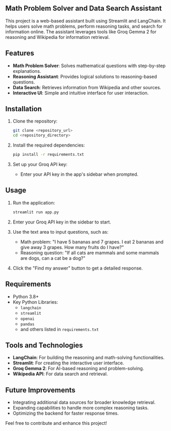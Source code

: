 ## Math Problem Solver and Data Search Assistant

This project is a web-based assistant built using Streamlit and LangChain. It helps users solve math problems, perform reasoning tasks, and search for information online. The assistant leverages tools like Groq Gemma 2 for reasoning and Wikipedia for information retrieval.

## Features

- **Math Problem Solver**: Solves mathematical questions with step-by-step explanations.
- **Reasoning Assistant**: Provides logical solutions to reasoning-based questions.
- **Data Search**: Retrieves information from Wikipedia and other sources.
- **Interactive UI**: Simple and intuitive interface for user interaction.

## Installation

1. Clone the repository:
   ```bash
   git clone <repository_url>
   cd <repository_directory>
   ```

2. Install the required dependencies:
   ```bash
   pip install -r requirements.txt
   ```

3. Set up your Groq API key:
   - Enter your API key in the app's sidebar when prompted.

## Usage

1. Run the application:
   ```bash
   streamlit run app.py
   ```

2. Enter your Groq API key in the sidebar to start.

3. Use the text area to input questions, such as:
   - Math problem: "I have 5 bananas and 7 grapes. I eat 2 bananas and give away 3 grapes. How many fruits do I have?"
   - Reasoning question: "If all cats are mammals and some mammals are dogs, can a cat be a dog?"

4. Click the "Find my answer" button to get a detailed response.

## Requirements

- Python 3.8+
- Key Python Libraries:
  - `langchain`
  - `streamlit`
  - `openai`
  - `pandas`
  - and others listed in `requirements.txt`

## Tools and Technologies

- **LangChain**: For building the reasoning and math-solving functionalities.
- **Streamlit**: For creating the interactive user interface.
- **Groq Gemma 2**: For AI-based reasoning and problem-solving.
- **Wikipedia API**: For data search and retrieval.

## Future Improvements

- Integrating additional data sources for broader knowledge retrieval.
- Expanding capabilities to handle more complex reasoning tasks.
- Optimizing the backend for faster response times.

Feel free to contribute and enhance this project!
